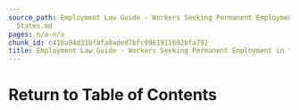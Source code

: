 ```yaml
---
source_path: Employment Law Guide - Workers Seeking Permanent Employment in the United
  States.md
pages: n/a-n/a
chunk_id: c41ba94d31bfafa0aded7bfc9961911692bfa792
title: Employment Law Guide - Workers Seeking Permanent Employment in the United States
---
```

# Return to Table of Contents
